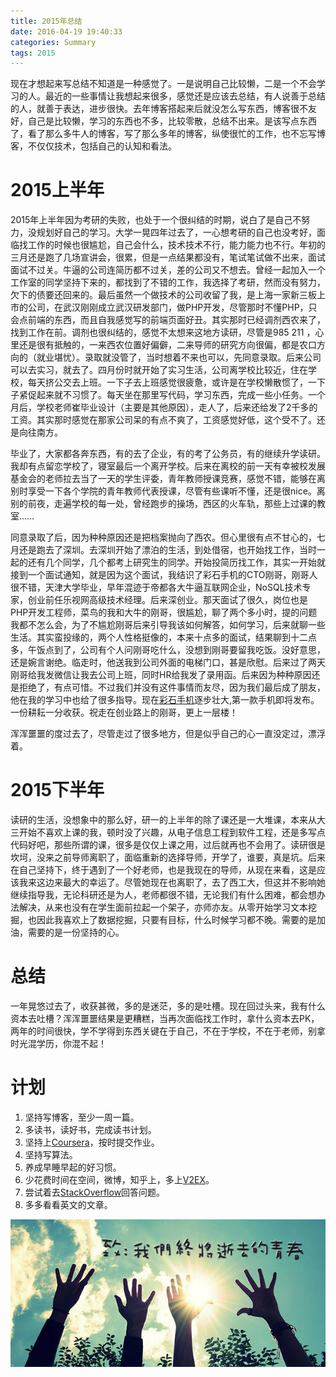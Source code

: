 ```yaml
---
title: 2015年总结
date: 2016-04-19 19:40:33
categories: Summary
tags: 2015
---
```

现在才想起来写总结不知道是一种感觉了。一是说明自己比较懒，二是一个不会学习的人。最近的一些事情让我想起来很多，感觉还是应该去总结，有人说善于总结的人，就善于表达，进步很快。去年博客搭起来后就没怎么写东西，博客很不友好，自己是比较懒，学习的东西也不多，比较零散，总结不出来。是该写点东西了，看了那么多牛人的博客，写了那么多年的博客，纵使很忙的工作，也不忘写博客，不仅仅技术，包括自己的认知和看法。
# 2015上半年
2015年上半年因为考研的失败，也处于一个很纠结的时期，说白了是自己不努力，没规划好自己的学习。大学一晃四年过去了，一心想考研的自己也没考好，面临找工作的时候也很尴尬，自己会什么，技术技术不行，能力能力也不行。年初的三月还是跑了几场宣讲会，很累，但是一点结果都没有，笔试笔试做不出来，面试面试不过关。牛逼的公司连简历都不过关，差的公司又不想去。曾经一起加入一个工作室的同学坚持下来的，都找到了不错的工作，我选择了考研，然而没有努力，欠下的债要还回来的。最后虽然一个做技术的公司收留了我，是上海一家新三板上市的公司，在武汉刚刚成立武汉研发部门，做PHP开发，尽管那时不懂PHP，只会点前端的东西，而且自我感觉写的前端页面好丑。其实那时已经调剂西农来了，找到工作在前。调剂也很纠结的，感觉不太想来这地方读研，尽管是985 211 ，心里还是很有抵触的，一来西农位置好偏僻，二来导师的研究方向很偏，都是农口方向的（就业堪忧）。录取就没管了，当时想着不来也可以，先同意录取。后来公司可以去实习，就去了。四月份时就开始了实习生活，公司离学校比较近，住在学校，每天挤公交去上班。一下子去上班感觉很疲惫，或许是在学校懒散惯了，一下子紧促起来就不习惯了。每天坐在那里写代码，学习东西，完成一些小任务。一个月后，学校老师崔毕业设计（主要是其他原因），走人了，后来还给发了2千多的工资。其实那时感觉在那家公司呆的有点不爽了，工资感觉好低，这个受不了。还是向往南方。

毕业了，大家都各奔东西，有的去了企业，有的考了公务员，有的继续升学读研。我却有点留恋学校了，寝室最后一个离开学校。后来在离校的前一天有幸被校发展基金会的老师拉去当了一天的学生评委，青年教师授课竞赛，感觉不错，能够在离别时享受一下各个学院的青年教师代表授课，尽管有些课听不懂，还是很nice。离别的前夜，走遍学校的每一处，曾经跑步的操场，西区的火车轨，那些上过课的教室……

同意录取了后，因为种种原因还是把档案抛向了西农。但心里很有点不甘心的，七月还是跑去了深圳。去深圳开始了漂泊的生活，到处借宿，也开始找工作，当时一起的还有几个同学，几个都考上研究生的同学。开始投简历找工作，其实一开始就接到一个面试通知，就是因为这个面试，我结识了彩石手机的CTO刚哥，刚哥人很不错，天津大学毕业，早年混迹于帝都各大牛逼互联网企业，NoSQL技术专家，创业前任乐视网高级技术经理。后来深创业。那天面试了很久，岗位也是PHP开发工程师，菜鸟的我和大牛的刚哥，很尴尬，聊了两个多小时，提的问题我都不怎么会，为了不尴尬刚哥后来引导我该如何解答，如何学习，后来就聊一些生活。其实蛮投缘的，两个人性格挺像的，本来十点多的面试，结果聊到十二点多，午饭点到了，公司有个人问刚哥吃什么，没想到刚哥要留我吃饭。没好意思，还是婉言谢绝。临走时，他送我到公司外面的电梯门口，甚是欣慰。后来过了两天刚哥给我发微信让我去公司上班，同时HR给我发了录用函。后来因为种种原因还是拒绝了，有点可惜。不过我们并没有这件事情而友尽，因为我们最后成了朋友，他在我的学习中也给了很多指导。现在[彩石手机](http://pingyijinren.com/)逐步壮大,第一款手机即将发布。一份耕耘一分收获。祝走在创业路上的刚哥，更上一层楼！

浑浑噩噩的度过去了，尽管走过了很多地方，但是似乎自己的心一直没定过，漂浮着。

# 2015下半年
读研的生活，没想象中的那么好，研一的上半年的除了课还是一大堆课，本来从大三开始不喜欢上课的我，顿时没了兴趣，从电子信息工程到软件工程，还是多写点代码好吧，那些所谓的课，很多是仅仅上课之用，过后就再也不会用了。读研很是坎坷，没来之前导师离职了，面临重新的选择导师，开学了，谁要，真是坑。后来在自己坚持下，终于遇到了一个好老师，也是我现在的导师，从现在来看，这是应该我来这边来最大的幸运了。尽管她现在也离职了，去了西工大，但这并不影响她继续指导我，无论科研还是为人，老师都很不错，无论我们有什么困难，都会想办法解决，从来也没有在学生面前拉起一个架子，亦师亦友。从零开始学习文本挖掘，也因此我喜欢上了数据挖掘，只要有目标，什么时候学习都不晚。需要的是加油，需要的是一份坚持的心。

# 总结
一年晃悠过去了，收获甚微，多的是迷茫，多的是吐槽。现在回过头来，我有什么资本去吐槽？浑浑噩噩结果是更糟糕，当再次面临找工作时，拿什么资本去PK，两年的时间很快，学不学得到东西关键在于自己，不在于学校，不在于老师，别拿时光混学历，你混不起！

# 计划
1. 坚持写博客，至少一周一篇。
2. 多读书，读好书，完成读书计划。
3. 坚持上[Coursera](https://www.coursera.org)，按时提交作业。
4. 坚持写算法。
5. 养成早睡早起的好习惯。
6. 少花费时间在空间，微博，知乎上，多上[V2EX](https://www.v2ex.com/)。
7. 尝试着去[StackOverflow](http://stackoverflow.com/)回答问题。
8. 多多看看英文的文章。


<img src="/image/qingchunbuhui.jpeg" class="img-center"/>




